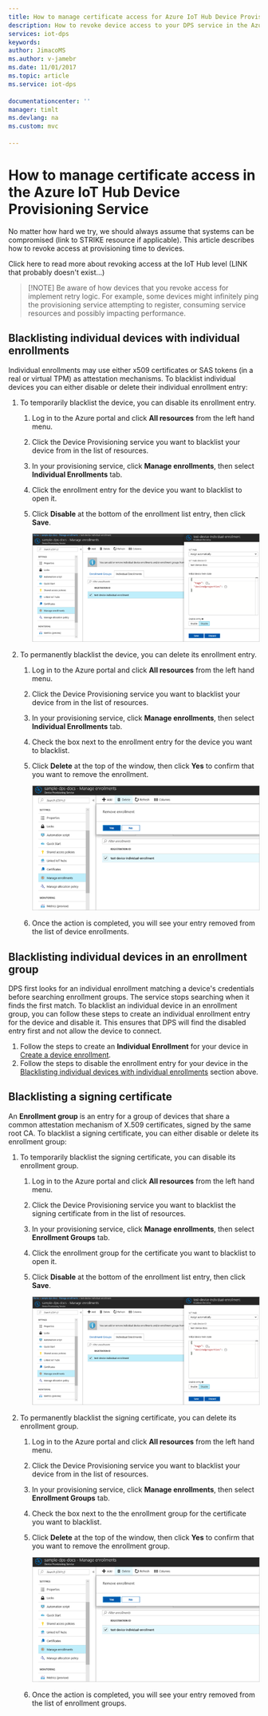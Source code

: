 ```yaml
---
title: How to manage certificate access for Azure IoT Hub Device Provisioning Service | Microsoft Docs
description: How to revoke device access to your DPS service in the Azure Portal
services: iot-dps
keywords: 
author: JimacoMS
ms.author: v-jamebr
ms.date: 11/01/2017
ms.topic: article
ms.service: iot-dps

documentationcenter: ''
manager: timlt
ms.devlang: na
ms.custom: mvc

---
```


# How to manage certificate access in the Azure IoT Hub Device Provisioning Service

No matter how hard we try, we should always assume that systems can be compromised (link to STRIKE resource if applicable). This article describes how to revoke access at provisioning time to devices.

Click here to read more about revoking access at the IoT Hub level (LINK that probably doesn't exist...)

> [!NOTE] Be aware of how devices that you revoke access for implement retry logic. For example, some devices might infinitely ping the provisioning service attempting to register, consuming service resources and possibly impacting performance.



## Blacklisting individual devices with individual enrollments

Individual enrollments may use either x509 certificates or SAS tokens (in a real or virtual TPM) as attestation mechanisms. To blacklist individual devices you can either disable or delete their individual enrollment entry: 

1. To temporarily blacklist the device, you can disable its enrollment entry. 

    1. Log in to the Azure portal and click **All resources** from the left hand menu.
    2. Click the Device Provisioning service you want to blacklist your device from in the list of resources.
    3. In your provisioning service, click **Manage enrollments**, then select **Individual Enrollments** tab.
    4. Click the enrollment entry for the device you want to blacklist to open it. 
    5. Click **Disable** at the bottom of the enrollment list entry, then click **Save**.  

        ![Disable individual enrollment entry in the portal](./media/how-to-revoke-device-access-portal/disable-individual-enrollment.png)
    
2. To permanently blacklist the device, you can delete its enrollment entry.

    1. Log in to the Azure portal and click **All resources** from the left hand menu.
    2. Click the Device Provisioning service you want to blacklist your device from in the list of resources.
    3. In your provisioning service, click **Manage enrollments**, then select **Individual Enrollments** tab.
    4. Check the box next to the enrollment entry for the device you want to blacklist. 
    5. Click **Delete** at the top of the window, then click **Yes** to confirm that you want to remove the enrollment. 

        ![Delete individual enrollment entry in the portal](./media/how-to-revoke-device-access-portal/delete-individual-enrollment.png)
    
    6. Once the action is completed, you will see your entry removed from the list of device enrollments.  

    

## Blacklisting individual devices in an enrollment group

DPS first looks for an individual enrollment matching a device's credentials before searching enrollment groups. The service stops searching when it finds the first match. To blacklist an individual device in an enrollment group, you can follow these steps to create an individual enrollment entry for the device and disable it. This ensures that DPS will find the disabled entry first and not allow the device to connect. 

1. Follow the steps to create an **Individual Enrollment** for your device in [Create a device enrollment](./how-to-manage-enrollments.md##create-a-device-enrollment).
2. Follow the steps to disable the enrollment entry for your device in the [Blacklisting individual devices with individual enrollments](#blacklisting-individual-devices-with-individual-enrollments) section above.

## Blacklisting a signing certificate

An **Enrollment group** is an entry for a group of devices that share a common attestation mechanism of X.509 certificates, signed by the same root CA. To blacklist a signing certificate, you can either disable or delete its enrollment group:

1. To temporarily blacklist the signing certificate, you can disable its enrollment group. 

    1. Log in to the Azure portal and click **All resources** from the left hand menu.
    2. Click the Device Provisioning service you want to blacklist the signing certificate from in the list of resources.
    3. In your provisioning service, click **Manage enrollments**, then select **Enrollment Groups** tab.
    4. Click the enrollment group for the certificate you want to blacklist to open it. 
    5. Click **Disable** at the bottom of the enrollment list entry, then click **Save**.  

        ![Disable enrollment group entry in the portal](./media/how-to-revoke-device-access-portal/disable-individual-enrollment.png)

    
2. To permanently blacklist the signing certificate, you can delete its enrollment group.

    1. Log in to the Azure portal and click **All resources** from the left hand menu.
    2. Click the Device Provisioning service you want to blacklist your device from in the list of resources.
    3. In your provisioning service, click **Manage enrollments**, then select **Enrollment Groups** tab.
    4. Check the box next to the the enrollment group for the certificate you want to blacklist. 
    5. Click **Delete** at the top of the window, then click **Yes** to confirm that you want to remove the enrollment group. 

        ![Delete enrollment group entry in the portal](./media/how-to-revoke-device-access-portal/delete-individual-enrollment.png)

    6. Once the action is completed, you will see your entry removed from the list of enrollment groups.  


